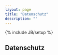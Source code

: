 ```yaml
---
layout: page
title: "Datenschutz"
description: ""
---
```

{% include JB/setup %}

Datenschutz
-----------
